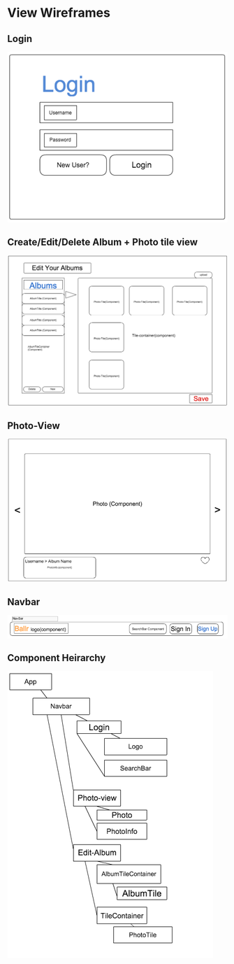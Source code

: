 # View Wireframes

## Login
![login]

## Create/Edit/Delete Album + Photo tile view
![edit-album]

## Photo-View
![photo-view]

## Navbar 
![navbar]


## Component Heirarchy
![component-heirarchy] 

[login]: ./wireframes/login.png
[edit-album]: ./wireframes/edit_album.png
[photo-view]: ./wireframes/photo_view.png
[navbar]: ./wireframes/navbar.png
[component-heirarchy]: ./wireframes/comp_hei.png
